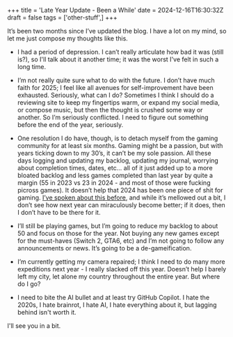 +++
title = 'Late Year Update - Been a While'
date = 2024-12-16T16:30:32Z
draft = false
tags = ['other-stuff',]
+++

It’s been two months since I’ve updated the blog. I have a lot on my mind, so let me just compose my thoughts like this.

- I had a period of depression. I can’t really articulate how bad it was (still is?), so I'll talk about it another time; it was the worst I've felt in such a long time.

- I’m not really quite sure what to do with the future. I don’t have much faith for 2025; I feel like all avenues for self-improvement have been exhausted. Seriously, what can I do? Sometimes I think I should do a reviewing site to keep my fingertips warm, or expand my social media, or compose music, but then the thought is crushed some way or another. So I’m seriously conflicted. I need to figure out something before the end of the year, seriously.

- One resolution I do have, though, is to detach myself from the gaming community for at least six months. Gaming might be a passion, but with years ticking down to my 30’s, it can’t be my sole passion. All these days logging and updating my backlog, updating my journal, worrying about completion times, dates, etc... all of it just added up to a more bloated backlog and less games completed than last year by quite a margin (55 in 2023 vs 23 in 2024 - and most of those were fucking picross games). It doesn’t help that 2024 has been one piece of shit for gaming. [I’ve spoken about this before]((../../game/still-fatigued.md/) ), and while it’s mellowed out a bit, I don’t see how next year can miraculously become better; if it does, then I don’t have to be there for it. 

- I’ll still be playing games, but I’m going to reduce my backlog to about 50 and focus on those for the year. Not buying any new games except for the must-haves (Switch 2, GTA6, etc) and I’m not going to follow any announcements or news. It’s going to be a de-gameification.

- I’m currently getting my camera repaired; I think I need to do many more expeditions next year - I really slacked off this year. Doesn’t help I barely left my city, let alone my country throughout the entire year. But where do I go?

- I need to bite the AI bullet and at least try GitHub Copilot. I hate the 2020s, I hate brainrot, I hate AI, I hate everything about it, but lagging behind isn't worth it.

I'll see you in a bit.
